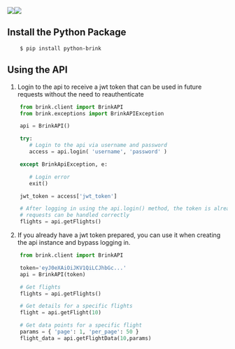 <img src="http://joinbrink.com/assets/images/repo/Brink.png?"><img src="http://joinbrink.com/assets/images/repo/Python-logo.png">

Install the Python Package
-------------------------

```
    $ pip install python-brink
```

Using the API
--------------

1. Login to the api to receive a jwt token that can be used in future requests without the need to reauthenticate

```python
    from brink.client import BrinkAPI
    from brink.exceptions import BrinkAPIException

    api = BrinkAPI()

    try:
       # Login to the api via username and password
       access = api.login( 'username', 'password' )

    except BrinkApiException, e:

       # Login error
       exit()

    jwt_token = access['jwt_token']

    # After logging in using the api.login() method, the token is already set so additional
    # requests can be handled correctly
    flights = api.getFlights()
```

2. If you already have a jwt token prepared, you can use it when creating the api instance and bypass logging in.

```python
    from brink.client import BrinkAPI

    token='eyJ0eXAiOiJKV1QiLCJhbGc...'
    api = BrinkAPI(token)

    # Get flights
    flights = api.getFlights()

    # Get details for a specific flights
    flight = api.getFlight(10)

    # Get data points for a specific flight
    params = { 'page': 1, 'per_page': 50 }
    flight_data = api.getFlightData(10,params)
```